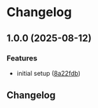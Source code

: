 # Changelog

## 1.0.0 (2025-08-12)


### Features

* initial setup ([8a22fdb](https://github.com/chikrice/chikrice-backend/commit/8a22fdbaccca142f471b384eb0cef3ad76b9dc9c))

## Changelog
